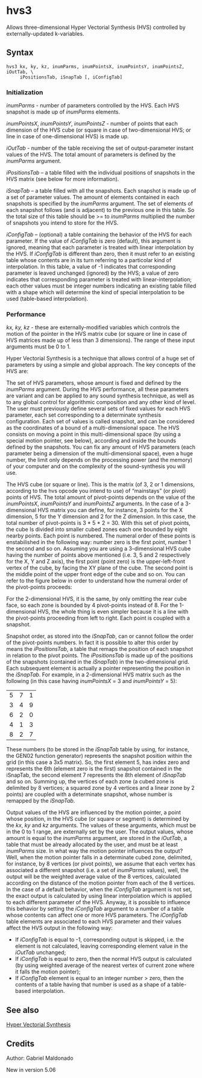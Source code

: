 <!--
id:hvs3
category:Signal Generators:Hyper Vectorial Synthesis
-->
# hvs3
Allows three-dimensional Hyper Vectorial Synthesis (HVS) controlled by externally-updated k-variables.

## Syntax
```csound-orc
hvs3 kx, ky, kz, inumParms, inumPointsX, inumPointsY, inumPointsZ, iOutTab, \
     iPositionsTab, iSnapTab [, iConfigTab]
```

### Initialization
_inumParms_ - number of parameters controlled by the HVS. Each HVS snapshot is made up of _inumParms_ elements.

_inumPointsX_, _inumPointsY_, _inumPointsZ_ - number of points that each dimension of the HVS cube (or square in case of two-dimensional HVS; or line in case of one-dimensional HVS) is made up.

_iOutTab_ - number of the table receiving the set of output-parameter instant values of the HVS. The total amount of parameters is defined by the _inumParms_ argument.

_iPositionsTab_ – a table filled with the individual positions of snapshots in the HVS matrix (see below for more information).

_iSnapTab_ – a table filled with all the snapshots. Each snapshot is made up of a set of parameter values. The amount of elements contained in each snapshots is specified by the _inumParms_ argument. The set of elements of each snapshot follows (and is adjacent) to the previous one in this table. So the total size of this table should be >= to _inumParms_ multiplied the number of snapshots you intend to store for the HVS.

_iConfigTab_ – (optional) a table containing the behavior of the HVS for each parameter. If the value of _iConfigTab_ is zero (default), this argument is ignored, meaning that each parameter is treated with linear interpolation by the HVS. If _iConfigTab_ is different than zero, then it must refer to an existing table whose contents are in its turn referring to a particolar kind of interpolation. In this table, a value of -1 indicates that corresponding parameter is leaved unchanged (ignored) by the HVS; a value of zero indicates that corresponding parameter is treated with linear-interpolation; each other values must be integer numbers indicating an existing table filled with a shape which will determine the kind of special interpolation to be used (table-based interpolation).

### Performance
_kx, ky, kz_ -  these are externally-modified variables which controls the motion of the pointer in the HVS matrix cube (or square or line in case of HVS matrices made up of less than 3 dimensions). The range of these input arguments must be 0 to 1.

Hyper Vectorial Synthesis is a technique that allows control of a huge set of parameters by using a simple and global approach. The key concepts of the HVS are:

The set of HVS parameters, whose amount is fixed and defined by the _inumParms_ argument. During the HVS performance, all these parameters are variant and can be applied to any sound synthesis technique, as well as to any global control for algorithmic composition and any other kind of level. The user must previously define several sets of fixed values for each HVS parameter, each set corresponding to a determinate synthesis configuration. Each set of values is called snapshot, and can be considered as the coordinates of a bound of a multi-dimensional space. The HVS consists on moving a point in this multi-dimensional space (by using a special motion pointer, see below), according and inside the bounds defined by the snapshots. You can fix any amount of HVS parameters (each parameter being a dimension of the multi-dimensional space), even a huge number, the limit only depends on the processing power (and the memory) of your computer and on the complexity of the sound-synthesis you will use.

The HVS cube (or square or line). This is the matrix (of 3, 2 or 1 dimensions, according to the hvs opcode you intend to use) of “mainstays” (or pivot) points of HVS. The total amount of pivot-points depends on the value of the _inumPointsX_, _inumPointsY_ and _inumPointsZ_ arguments. In the case of a 3-dimensional HVS matrix you can define, for instance, 3 points for the X dimension, 5 for the Y dimension and 2 for the Z dimension. In this case, the total number of pivot-points is 3 * 5 * 2 = 30. With this set of pivot points, the cube Is divided into smaller cubed zones each one bounded by eight nearby points. Each point is numbered. The numeral order of these points is enstabilished in the following way: number zero is the first point, number 1 the second and so on. Assuming you are using a 3-dimensional HVS cube having the number of points above mentioned (i.e. 3, 5 and 2 respectively for the X, Y and Z axis), the first point (point zero) is the upper-left-front vertex of the cube, by facing the XY plane of the cube. The second point is the middle point of the upper front edge of the cube and so on. You can refer to the figure below in order to understand how the numeral order of the pivot-points proceeds:

For the 2-dimensional HVS, it is the same, by only omitting the rear cube face, so each zone is bounded by 4 pivot-points instead of 8. For the 1-dimensional HVS, the whole thing is even simpler because it is a line with the pivot-points proceeding from left to right. Each point is coupled with a snapshot.

Snapshot order, as stored into the _iSnapTab_, can or cannot follow the order of the pivot-points numbers. In fact it is possible to alter this order by means the _iPositionsTab_, a table that remaps the position of each snapshot in relation to the pivot points. The _iPositionsTab_ is made up of the positions of the snapshots (contained in the _iSnapTab_) in the two-dimensional grid. Each subsequent element is actually a pointer representing the position in the _iSnapTab_. For example, in a 2-dimensional HVS matrix such as the following (in this case having _inumPointsX_ = 3 and _inumPointsY_ = 5):

|   |   |   |
|:-:|:-:|:-:|
| 5 | 7 | 1 |
| 3 | 4 | 9 |
| 6 | 2 | 0 |
| 4 | 1 | 3 |
| 8 | 2 | 7 |

These numbers (to be stored in the _iSnapTab_ table by using, for instance, the GEN02 function generator) represents the snapshot position within the grid (in this case a 3x5 matrix). So, the first element 5, has index zero and represents the 6th (element zero is the first) snapshot contained in the iSnapTab, the second element 7 represents the 8th element of _iSnapTab_ and so on. Summing up, the vertices of each zone (a cubed zone is delimited by 8 vertices; a squared zone by 4 vertices and a linear zone by 2 points) are coupled with a determinate snapshot, whose number is remapped by the _iSnapTab_.

Output values of the HVS are influenced by the motion pointer, a point whose position, in the HVS cube (or square or segment) is determined by the _kx_, _ky_ and _kz_ arguments. The values of these arguments, which must be in the 0 to 1 range, are externally set by the user. The output values, whose amount is equal to the _inumParms_ argument, are stored in the _iOutTab_, a table that must be already allocated by the user, and must be at least _inumParms_ size. In what way the motion pointer influences the output? Well, when the motion pointer falls in a determinate cubed zone, delimited, for instance, by 8 vertices (or pivot points), we assume that each vertex has associated a different snapshot (i.e. a set of _inumParms_ values), well, the output will be the weighted average value of the 8 vertices, calculated according on the distance of the motion pointer from each of the 8 vertices. In the case of a default behavior, when the _iConfigTab_ argument is not set, the exact output is calculated by using linear interpolation which is applied to each different parameter of the HVS. Anyway, it is possible to influence this behavior by setting the _iConfigTab_ argument to a number of a table whose contents can affect one or more HVS parameters. The _iConfigTab_ table elements are associated to each HVS parameter and their values affect the HVS output in the following way:

  * If _iConfigTab_ is equal to -1, corresponding output is skipped, i.e. the element is not calculated, leaving corresponding element value in the _iOutTab_ unchanged;  
  * If _iConfigTab_ is equal to zero, then the normal HVS output is calculated (by using weighted average of the nearest vertex of current zone where it falls the motion pointer);  
  * If _iConfigTab_ element is equal to an integer number > zero, then the contents of a table having that number is used as a shape of a table-based interpolation.  

## See also
[Hyper Vectorial Synthesis](../../siggen/hvs)

## Credits
Author: Gabriel Maldonado

New in version 5.06
